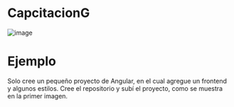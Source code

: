 # CapcitacionG
![image](https://github.com/user-attachments/assets/3ff1e122-21a4-40bc-9071-4a667266c004)

# Ejemplo
Solo cree un pequeño proyecto de Angular, en el cual agregue un frontend y algunos estilos.
Cree el repositorio y subí el proyecto, como se muestra en la primer imagen.
